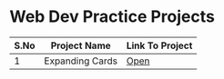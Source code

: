 # Web Dev Practice Projects

S.No | Project Name |  Link To Project
--- | --- | ---
1 | Expanding Cards | [Open](https://brave-einstein-edde9c.netlify.app)
